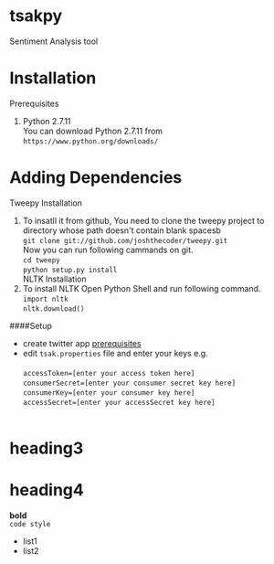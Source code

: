 # tsakpy
Sentiment Analysis tool

# Installation
Prerequisites <br/>
 1. Python 2.7.11 <br/>
 You  can download Python 2.7.11 from  `https://www.python.org/downloads/` <br>


# Adding Dependencies <br>
Tweepy Installation <br>
  1. To insatll it from github, You need to clone the tweepy project to directory whose path doesn't contain blank spacesb<br> 
       `git clone git://github.com/joshthecoder/tweepy.git` <br>
     Now you can run following cammands on git. <br>
      `cd tweepy` <br>
      `python setup.py install` <br>
NLTK Installation <br>
  1. To install NLTK Open Python Shell and run following command. <br>
     `import nltk` <br>
      `nltk.download()` <br>


####Setup

* create twitter app [prerequisites](https://github.com/project-spinoza/twitter-swiss-army-knife/wiki/Prerequisites)<br>
* edit `tsak.properties` file and enter your keys e.g. <br><br>
`accessToken=[enter your access token here]`<br>
`consumerSecret=[enter your consumer secret key here]`<br>
`consumerKey=[enter your consumer key here]`<br>
`accessSecret=[enter your accessSecret key here]`<br><br>


# heading3 <br/>
# heading4 <br/>
**bold** <br/>
`code style` <br/>
* list1
* list2


